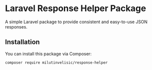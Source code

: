 # Laravel Response Helper Package

A simple Laravel package to provide consistent and easy-to-use JSON responses.

## Installation

You can install this package via Composer:

```bash
composer require milutinvelisic/response-helper